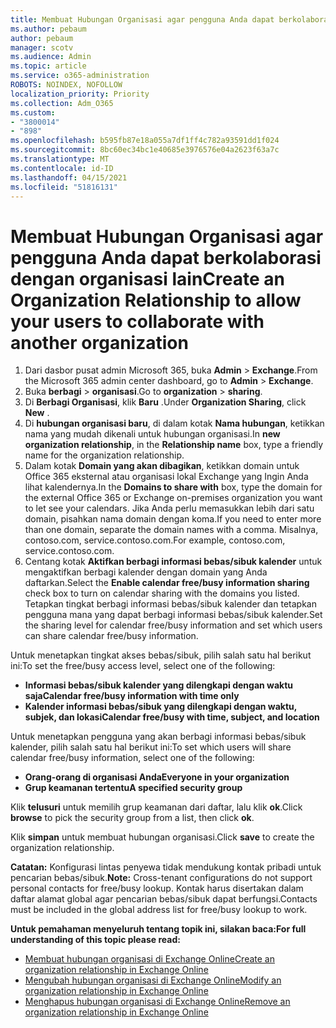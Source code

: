 ```yaml
---
title: Membuat Hubungan Organisasi agar pengguna Anda dapat berkolaborasi dengan organisasi lain
ms.author: pebaum
author: pebaum
manager: scotv
ms.audience: Admin
ms.topic: article
ms.service: o365-administration
ROBOTS: NOINDEX, NOFOLLOW
localization_priority: Priority
ms.collection: Adm_O365
ms.custom:
- "3800014"
- "898"
ms.openlocfilehash: b595fb87e18a055a7df1ff4c782a93591dd1f024
ms.sourcegitcommit: 8bc60ec34bc1e40685e3976576e04a2623f63a7c
ms.translationtype: MT
ms.contentlocale: id-ID
ms.lasthandoff: 04/15/2021
ms.locfileid: "51816131"
---
```

# <a name="create-an-organization-relationship-to-allow-your-users-to-collaborate-with-another-organization"></a><span data-ttu-id="1d5bf-102">Membuat Hubungan Organisasi agar pengguna Anda dapat berkolaborasi dengan organisasi lain</span><span class="sxs-lookup"><span data-stu-id="1d5bf-102">Create an Organization Relationship to allow your users to collaborate with another organization</span></span>

1. <span data-ttu-id="1d5bf-103">Dari dasbor pusat admin Microsoft 365, buka **Admin** > **Exchange**.</span><span class="sxs-lookup"><span data-stu-id="1d5bf-103">From the Microsoft 365 admin center dashboard, go to **Admin** > **Exchange**.</span></span>
2. <span data-ttu-id="1d5bf-104">Buka **berbagi** > **organisasi**.</span><span class="sxs-lookup"><span data-stu-id="1d5bf-104">Go to **organization** > **sharing**.</span></span>
3. <span data-ttu-id="1d5bf-105">Di **Berbagi Organisasi**, klik **Baru** .</span><span class="sxs-lookup"><span data-stu-id="1d5bf-105">Under **Organization Sharing**, click **New** .</span></span>
4. <span data-ttu-id="1d5bf-106">Di **hubungan organisasi baru**, di dalam kotak **Nama hubungan**, ketikkan nama yang mudah dikenali untuk hubungan organisasi.</span><span class="sxs-lookup"><span data-stu-id="1d5bf-106">In **new organization relationship**, in the **Relationship name** box, type a friendly name for the organization relationship.</span></span>
5. <span data-ttu-id="1d5bf-107">Dalam kotak **Domain yang akan dibagikan**, ketikkan domain untuk Office 365 eksternal atau organisasi lokal Exchange yang Ingin Anda lihat kalendernya.</span><span class="sxs-lookup"><span data-stu-id="1d5bf-107">In the **Domains to share with** box, type the domain for the external Office 365 or Exchange on-premises organization you want to let see your calendars.</span></span> <span data-ttu-id="1d5bf-108">Jika Anda perlu memasukkan lebih dari satu domain, pisahkan nama domain dengan koma.</span><span class="sxs-lookup"><span data-stu-id="1d5bf-108">If you need to enter more than one domain, separate the domain names with a comma.</span></span> <span data-ttu-id="1d5bf-109">Misalnya, contoso.com, service.contoso.com.</span><span class="sxs-lookup"><span data-stu-id="1d5bf-109">For example, contoso.com, service.contoso.com.</span></span>
6. <span data-ttu-id="1d5bf-110">Centang kotak **Aktifkan berbagi informasi bebas/sibuk kalender** untuk mengaktifkan berbagi kalender dengan domain yang Anda daftarkan.</span><span class="sxs-lookup"><span data-stu-id="1d5bf-110">Select the **Enable calendar free/busy information sharing** check box to turn on calendar sharing with the domains you listed.</span></span> <span data-ttu-id="1d5bf-111">Tetapkan tingkat berbagi informasi bebas/sibuk kalender dan tetapkan pengguna mana yang dapat berbagi informasi bebas/sibuk kalender.</span><span class="sxs-lookup"><span data-stu-id="1d5bf-111">Set the sharing level for calendar free/busy information and set which users can share calendar free/busy information.</span></span>  

<span data-ttu-id="1d5bf-112">Untuk menetapkan tingkat akses bebas/sibuk, pilih salah satu hal berikut ini:</span><span class="sxs-lookup"><span data-stu-id="1d5bf-112">To set the free/busy access level, select one of the following:</span></span>

- <span data-ttu-id="1d5bf-113">**Informasi bebas/sibuk kalender yang dilengkapi dengan waktu saja**</span><span class="sxs-lookup"><span data-stu-id="1d5bf-113">**Calendar free/busy information with time only**</span></span>
- <span data-ttu-id="1d5bf-114">**Kalender informasi bebas/sibuk yang dilengkapi dengan waktu, subjek, dan lokasi**</span><span class="sxs-lookup"><span data-stu-id="1d5bf-114">**Calendar free/busy with time, subject, and location**</span></span>  

 <span data-ttu-id="1d5bf-115">Untuk menetapkan pengguna yang akan berbagi informasi bebas/sibuk kalender, pilih salah satu hal berikut ini:</span><span class="sxs-lookup"><span data-stu-id="1d5bf-115">To set which users will share calendar free/busy information, select one of the following:</span></span>

- <span data-ttu-id="1d5bf-116">**Orang-orang di organisasi Anda**</span><span class="sxs-lookup"><span data-stu-id="1d5bf-116">**Everyone in your organization**</span></span>
- <span data-ttu-id="1d5bf-117">**Grup keamanan tertentu**</span><span class="sxs-lookup"><span data-stu-id="1d5bf-117">**A specified security group**</span></span>  

<span data-ttu-id="1d5bf-118">Klik **telusuri** untuk memilih grup keamanan dari daftar, lalu klik **ok**.</span><span class="sxs-lookup"><span data-stu-id="1d5bf-118">Click **browse** to pick the security group from a list, then click **ok**.</span></span>

<span data-ttu-id="1d5bf-119">Klik **simpan** untuk membuat hubungan organisasi.</span><span class="sxs-lookup"><span data-stu-id="1d5bf-119">Click **save** to create the organization relationship.</span></span>  

<span data-ttu-id="1d5bf-120">**Catatan:** Konfigurasi lintas penyewa tidak mendukung kontak pribadi untuk pencarian bebas/sibuk.</span><span class="sxs-lookup"><span data-stu-id="1d5bf-120">**Note:** Cross-tenant configurations do not support personal contacts for free/busy lookup.</span></span> <span data-ttu-id="1d5bf-121">Kontak harus disertakan dalam daftar alamat global agar pencarian bebas/sibuk dapat berfungsi.</span><span class="sxs-lookup"><span data-stu-id="1d5bf-121">Contacts must be included in the global address list for free/busy lookup to work.</span></span>

<span data-ttu-id="1d5bf-122">**Untuk pemahaman menyeluruh tentang topik ini, silakan baca:**</span><span class="sxs-lookup"><span data-stu-id="1d5bf-122">**For full understanding of this topic please read:**</span></span>

- [<span data-ttu-id="1d5bf-123">Membuat hubungan organisasi di Exchange Online</span><span class="sxs-lookup"><span data-stu-id="1d5bf-123">Create an organization relationship in Exchange Online</span></span>](https://docs.microsoft.com/exchange/sharing/organization-relationships/create-an-organization-relationship)
- [<span data-ttu-id="1d5bf-124">Mengubah hubungan organisasi di Exchange Online</span><span class="sxs-lookup"><span data-stu-id="1d5bf-124">Modify an organization relationship in Exchange Online</span></span>](https://docs.microsoft.com/exchange/sharing/organization-relationships/modify-an-organization-relationship)
- [<span data-ttu-id="1d5bf-125">Menghapus hubungan organisasi di Exchange Online</span><span class="sxs-lookup"><span data-stu-id="1d5bf-125">Remove an organization relationship in Exchange Online</span></span>](https://docs.microsoft.com/exchange/sharing/organization-relationships/remove-an-organization-relationship)
